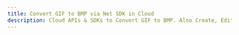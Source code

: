 ---title: Convert GIF to BMP via Net SDK in Clouddescription: Cloud APIs & SDKs to Convert GIF to BMP. Also Create, Edit & Render Microsoft Word & OpenOffice documents in the Cloud.---